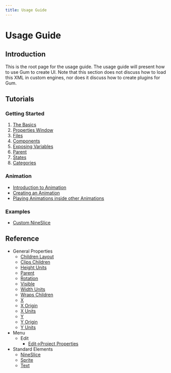 ```yaml
---
title: Usage Guide
---
```


# Usage Guide

## Introduction

This is the root page for the usage guide. The usage guide will present how to use Gum to create UI. Note that this section does not discuss how to load this XML in custom engines, nor does it discuss how to create plugins for Gum.

## Tutorials

### Getting Started

1. [The Basics](https://github.com/vchelaru/Gum/tree/8c293a405185cca0e819b810220de684b436daf9/docs/tutorials/Usage%20Guide%20_%20The%20Basics/README.md)
2. [Properties Window](https://github.com/vchelaru/Gum/tree/8c293a405185cca0e819b810220de684b436daf9/docs/tutorials/Usage%20Guide%20_%20Properties%20Window/README.md)
3. [Files](https://github.com/vchelaru/Gum/tree/8c293a405185cca0e819b810220de684b436daf9/docs/tutorials/Usage%20Guide%20_%20Files/README.md)
4. [Components](https://github.com/vchelaru/Gum/tree/8c293a405185cca0e819b810220de684b436daf9/docs/tutorials/Usage%20Guide%20_%20Components/README.md)
5. [Exposing Variables](https://github.com/vchelaru/Gum/tree/8c293a405185cca0e819b810220de684b436daf9/docs/tutorials/Usage%20Guide%20_%20Exposing%20Variables/README.md)
6. [Parent](https://github.com/vchelaru/Gum/tree/8c293a405185cca0e819b810220de684b436daf9/docs/tutorials/Usage%20Guide%20_%20Parent/README.md)
7. [States](https://github.com/vchelaru/Gum/tree/8c293a405185cca0e819b810220de684b436daf9/docs/tutorials/Usage%20Guide%20_%20States/README.md)
8. [Categories](https://github.com/vchelaru/Gum/tree/8c293a405185cca0e819b810220de684b436daf9/docs/tutorials/Usage%20Guide%20_%20State%20Categories/README.md)

### Animation

* [Introduction to Animation ](https://github.com/vchelaru/Gum/tree/8c293a405185cca0e819b810220de684b436daf9/docs/animations/Usage%20Guide%20_%20Introduction%20to%20Animation/README.md)
* [Creating an Animation](https://github.com/vchelaru/Gum/tree/8c293a405185cca0e819b810220de684b436daf9/docs/animations/Usage%20Guide_%20Creating%20an%20Animation/README.md)
* [Playing Animations inside other Animations ](https://github.com/vchelaru/Gum/tree/8c293a405185cca0e819b810220de684b436daf9/docs/animations/Usage%20Guide_%20Playing%20Animations%20inside%20other%20Animations/README.md)

### Examples

* [Custom NineSlice](https://github.com/vchelaru/Gum/tree/8c293a405185cca0e819b810220de684b436daf9/docs/examples/Usage%20Guide%20_%20Custom%20NineSlice/README.md)

## Reference

* General Properties
  * [Children Layout](https://github.com/vchelaru/Gum/tree/8c293a405185cca0e819b810220de684b436daf9/docs/generalproperties/Children%20Layout/README.md)
  * [Clips Children](https://github.com/vchelaru/Gum/tree/8c293a405185cca0e819b810220de684b436daf9/docs/generalproperties/Clips%20Children/README.md)
  * [Height Units](https://github.com/vchelaru/Gum/tree/8c293a405185cca0e819b810220de684b436daf9/docs/generalproperties/Height%20Units/README.md)
  * [Parent](https://github.com/vchelaru/Gum/tree/8c293a405185cca0e819b810220de684b436daf9/docs/generalproperties/Parent/README.md)
  * [Rotation](https://github.com/vchelaru/Gum/tree/8c293a405185cca0e819b810220de684b436daf9/docs/generalproperties/Rotation/README.md)
  * [Visible](https://github.com/vchelaru/Gum/tree/8c293a405185cca0e819b810220de684b436daf9/docs/generalproperties/Visible/README.md)
  * [Width Units](https://github.com/vchelaru/Gum/tree/8c293a405185cca0e819b810220de684b436daf9/docs/generalproperties/Width%20Units/README.md)
  * [Wraps Children](https://github.com/vchelaru/Gum/tree/8c293a405185cca0e819b810220de684b436daf9/docs/generalproperties/Wraps%20Children/README.md)
  * [X](https://github.com/vchelaru/Gum/tree/8c293a405185cca0e819b810220de684b436daf9/docs/generalproperties/X/README.md)
  * [X Origin](https://github.com/vchelaru/Gum/tree/8c293a405185cca0e819b810220de684b436daf9/docs/generalproperties/X%20Origin/README.md)
  * [X Units](https://github.com/vchelaru/Gum/tree/8c293a405185cca0e819b810220de684b436daf9/docs/generalproperties/X%20Units/README.md)
  * [Y](https://github.com/vchelaru/Gum/tree/8c293a405185cca0e819b810220de684b436daf9/docs/generalproperties/Y/README.md)
  * [Y Origin](https://github.com/vchelaru/Gum/tree/8c293a405185cca0e819b810220de684b436daf9/docs/generalproperties/Y%20Origin/README.md)
  * [Y Units](https://github.com/vchelaru/Gum/tree/8c293a405185cca0e819b810220de684b436daf9/docs/generalproperties/Y%20Units/README.md)
* Menu
  * Edit
    * [Edit-&gt;Project Properties](https://github.com/vchelaru/Gum/tree/8c293a405185cca0e819b810220de684b436daf9/docs/menu/Edit-_Project-Properties/README.md)
* Standard Elements
  * [NineSlice](https://github.com/vchelaru/Gum/tree/8c293a405185cca0e819b810220de684b436daf9/docs/nineslice/NineSlice/README.md)
  * [Sprite](https://github.com/vchelaru/Gum/tree/8c293a405185cca0e819b810220de684b436daf9/docs/sprite/Sprite/README.md)
  * [Text](https://github.com/vchelaru/Gum/tree/8c293a405185cca0e819b810220de684b436daf9/docs/text/Text/README.md)

